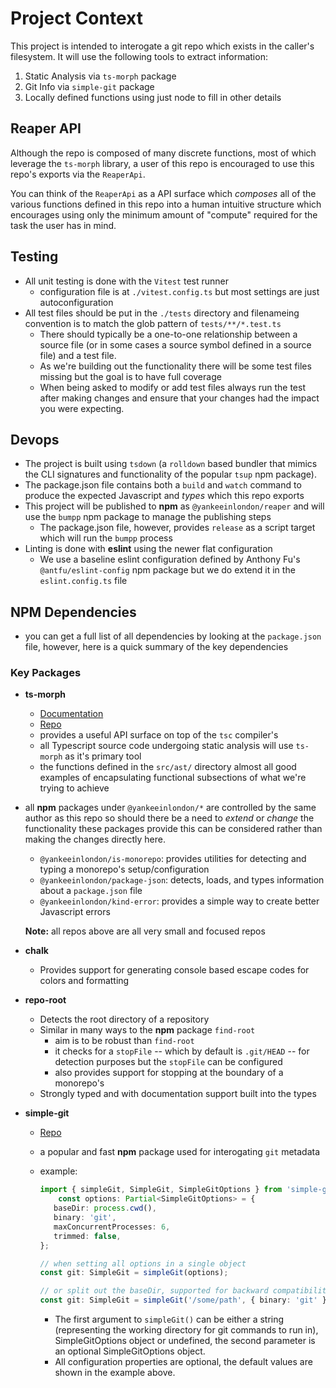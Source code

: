# Project Context

This project is intended to interogate a git repo which exists in the caller's filesystem. It will use the following tools to extract information:

1. Static Analysis via `ts-morph` package
2. Git Info via `simple-git` package
3. Locally defined functions using just node to fill in other details


## Reaper API

Although the repo is composed of many discrete functions, most of which leverage the `ts-morph` library, a user of this repo is encouraged to use this repo's exports via the `ReaperApi`.

You can think of the `ReaperApi` as a API surface which _composes_ all of the various functions defined in this repo into a human intuitive structure which encourages using only the minimum amount of "compute" required for the task the user has in mind.


## Testing

- All unit testing is done with the `Vitest` test runner
  - configuration file is at `./vitest.config.ts` but most settings are just autoconfiguration
- All test files should be put in the `./tests` directory and filenameing convention is to match the glob pattern of `tests/**/*.test.ts`
  - There should typically be a one-to-one relationship between a source file (or in some cases a source symbol defined in a source file) and a test file.
  - As we're building out the functionality there will be some test files missing but the goal is to have full coverage
  - When being asked to modify or add test files always run the test after making changes and ensure that your changes had the impact you were expecting.

## Devops

- The project is built using `tsdown` (a `rolldown` based bundler that mimics the CLI signatures and functionality of the popular `tsup` npm package).
- The package.json file contains both a `build` and `watch` command to produce the expected Javascript and _types_ which this repo exports
- This project will be published to **npm** as `@yankeeinlondon/reaper` and will use the `bumpp` npm package to manage the publishing steps
  - The package.json file, however, provides `release` as a script target which will run the `bumpp` process
- Linting is done with **eslint** using the newer flat configuration
  - We use a baseline eslint configuration defined by Anthony Fu's `@antfu/eslint-config` npm package but we do extend it in the `eslint.config.ts` file



## NPM Dependencies

- you can get a full list of all dependencies by looking at the `package.json` file, however, here is a quick summary of the key dependencies


### Key Packages

- **ts-morph**
  - [Documentation](https://ts-morph.com/)
  - [Repo](https://github.com/dsherret/ts-morph)
  - provides a useful API surface on top of the `tsc` compiler's
  - all Typescript source code undergoing static analysis will use `ts-morph` as it's primary tool
  - the functions defined in the `src/ast/` directory almost all good examples of encapsulating functional subsections of what we're trying to achieve

- all **npm** packages under `@yankeeinlondon/*` are controlled by the same author as this repo so should there be a need to _extend_ or _change_ the functionality these packages provide this can be considered rather than making the changes directly here.

   - `@yankeeinlondon/is-monorepo`:  provides utilities for detecting and typing a monorepo's setup/configuration
   - `@yankeeinlondon/package-json`: detects, loads, and types information about a `package.json` file
   - `@yankeeinlondon/kind-error`: provides a simple way to create better Javascript errors

    **Note:** all repos above are all very small and focused repos

- **chalk**
  - Provides support for generating console based escape codes for colors and formatting

- **repo-root**
  - Detects the root directory of a repository
  - Similar in many ways to the **npm** package `find-root` 
    - aim is to be robust than `find-root`
    - it checks for a `stopFile` -- which by default is `.git/HEAD` -- for detection purposes but the `stopFile` can be configured
    - also provides support for stopping at the boundary of a monorepo's
  - Strongly typed and with documentation support built into the types 

- **simple-git**
  - [Repo](https://github.com/steveukx/git-js)
  - a popular and fast **npm** package used for interogating `git` metadata
  - example:

    ```ts
    import { simpleGit, SimpleGit, SimpleGitOptions } from 'simple-git';
        const options: Partial<SimpleGitOptions> = {
       baseDir: process.cwd(),
       binary: 'git',
       maxConcurrentProcesses: 6,
       trimmed: false,
    };

    // when setting all options in a single object
    const git: SimpleGit = simpleGit(options);

    // or split out the baseDir, supported for backward compatibility
    const git: SimpleGit = simpleGit('/some/path', { binary: 'git' });
    ```

    - The first argument to `simpleGit()` can be either a string (representing the working directory for git commands to run in), SimpleGitOptions object or undefined, the second parameter is an optional SimpleGitOptions object.
    - All configuration properties are optional, the default values are shown in the example above.

